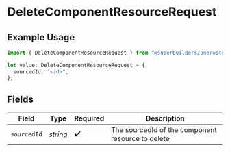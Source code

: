 # DeleteComponentResourceRequest

## Example Usage

```typescript
import { DeleteComponentResourceRequest } from "@superbuilders/oneroster/models/operations";

let value: DeleteComponentResourceRequest = {
  sourcedId: "<id>",
};
```

## Fields

| Field                                             | Type                                              | Required                                          | Description                                       |
| ------------------------------------------------- | ------------------------------------------------- | ------------------------------------------------- | ------------------------------------------------- |
| `sourcedId`                                       | *string*                                          | :heavy_check_mark:                                | The sourcedId of the component resource to delete |